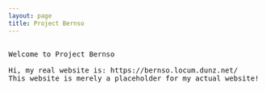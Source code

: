 ```yaml
---
layout: page
title: Project Bernso
---
```

<pre>
  
Welcome to Project Bernso

Hi, my real website is: https://bernso.locum.dunz.net/
This website is merely a placeholder for my actual website! ^ (will be up soon)





























</pre>
